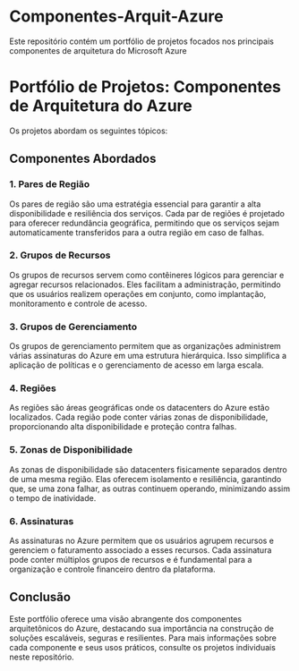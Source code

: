 # Componentes-Arquit-Azure
Este repositório contém um portfólio de projetos focados nos principais componentes de arquitetura do Microsoft Azure

# Portfólio de Projetos: Componentes de Arquitetura do Azure

Os projetos abordam os seguintes tópicos:

## Componentes Abordados

### 1. Pares de Região
Os pares de região são uma estratégia essencial para garantir a alta disponibilidade e resiliência dos serviços. Cada par de regiões é projetado para oferecer redundância geográfica, permitindo que os serviços sejam automaticamente transferidos para a outra região em caso de falhas.

### 2. Grupos de Recursos
Os grupos de recursos servem como contêineres lógicos para gerenciar e agregar recursos relacionados. Eles facilitam a administração, permitindo que os usuários realizem operações em conjunto, como implantação, monitoramento e controle de acesso.

### 3. Grupos de Gerenciamento
Os grupos de gerenciamento permitem que as organizações administrem várias assinaturas do Azure em uma estrutura hierárquica. Isso simplifica a aplicação de políticas e o gerenciamento de acesso em larga escala.

### 4. Regiões
As regiões são áreas geográficas onde os datacenters do Azure estão localizados. Cada região pode conter várias zonas de disponibilidade, proporcionando alta disponibilidade e proteção contra falhas.

### 5. Zonas de Disponibilidade
As zonas de disponibilidade são datacenters fisicamente separados dentro de uma mesma região. Elas oferecem isolamento e resiliência, garantindo que, se uma zona falhar, as outras continuem operando, minimizando assim o tempo de inatividade.

### 6. Assinaturas
As assinaturas no Azure permitem que os usuários agrupem recursos e gerenciem o faturamento associado a esses recursos. Cada assinatura pode conter múltiplos grupos de recursos e é fundamental para a organização e controle financeiro dentro da plataforma.

## Conclusão
Este portfólio oferece uma visão abrangente dos componentes arquitetônicos do Azure, destacando sua importância na construção de soluções escaláveis, seguras e resilientes. Para mais informações sobre cada componente e seus usos práticos, consulte os projetos individuais neste repositório.
